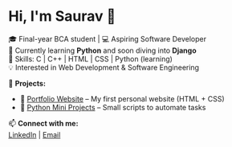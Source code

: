 # Hi, I'm Saurav 👋

🎓 Final-year BCA student | 💻 Aspiring Software Developer  
🌱 Currently learning **Python** and soon diving into **Django**  
🔧 Skills: C | C++ | HTML | CSS | Python (learning)  
💡 Interested in Web Development & Software Engineering  

📌 **Projects:**  
- 🔗 [Portfolio Website](#) – My first personal website (HTML + CSS)  
- 🔗 [Python Mini Projects](#) – Small scripts to automate tasks  

📫 **Connect with me:**  
[LinkedIn](https://www.linkedin.com/in/saurav-thakur-099943375) | [Email](t.saurav3239@gmail.com)
